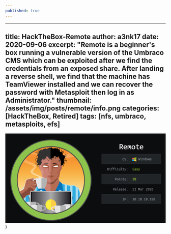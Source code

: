 ```yaml
---
published: true
---
```

---
title: HackTheBox-Remote
author: a3nk17
date: 2020-09-06
excerpt: "Remote is a beginner's box running a vulnerable version of the Umbraco CMS which can be exploited after we find the credentials from an exposed share. After landing a reverse shell, we find that the machine has TeamViewer installed and we can recover the password with Metasploit then log in as Administrator."
thumbnail: /assets/img/posts/remote/info.png
categories: [HackTheBox, Retired]
tags: [nfs, umbraco, metasploits, efs]
---

![info](/assets/img/posts/remote/info.png))
